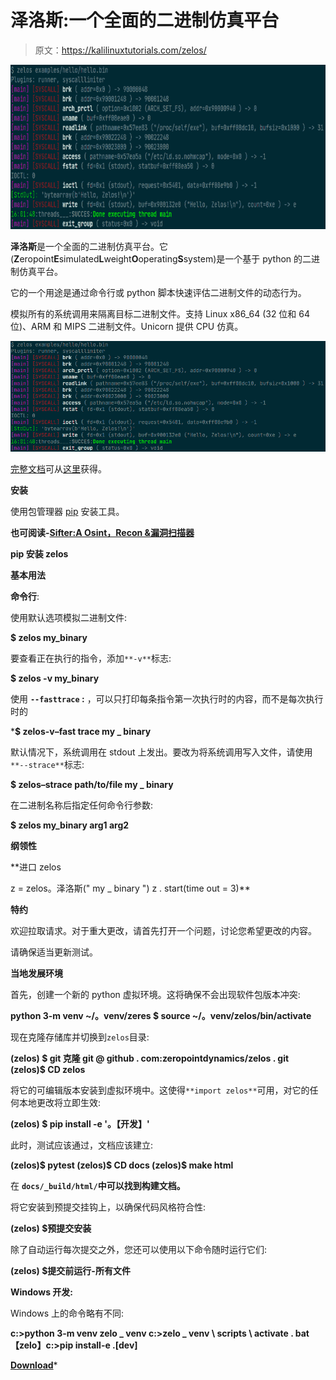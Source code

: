 # 泽洛斯:一个全面的二进制仿真平台

> 原文：<https://kalilinuxtutorials.com/zelos/>

[![Zelos : A Comprehensive Binary Emulation Platform](img/7918f97273074b037898fd531d8e9968.png "Zelos : A Comprehensive Binary Emulation Platform")](https://1.bp.blogspot.com/-yXybqWykO-k/Xm-8dYOuE6I/AAAAAAAAFf0/0GifURq_MG8IQveA1TWumG8iAj1-nubWgCLcBGAsYHQ/s1600/Zelos%25281%2529.png)

**泽洛斯**是一个全面的二进制仿真平台。它(**Z**eropoint**E**simulated**L**weight**O**operating**S**system)是一个基于 python 的二进制仿真平台。

它的一个用途是通过命令行或 python 脚本快速评估二进制文件的动态行为。

模拟所有的系统调用来隔离目标二进制文件。支持 Linux x86_64 (32 位和 64 位)、ARM 和 MIPS 二进制文件。Unicorn 提供 CPU 仿真。

![](img/5bc95a94cf96cef807d43275e2bd8882.png)

[完整文档](https://zelos.readthedocs.io/en/latest/index.html)可从[这里](https://zelos.readthedocs.io/en/latest/index.html)获得。

**安装**

使用包管理器 [pip](https://pip.pypa.io/en/stable/) 安装工具。

**也可阅读-[Sifter:A Osint，Recon &漏洞扫描器](https://kalilinuxtutorials.com/sifter/)**

**pip 安装 zelos**

**基本用法**

**命令行**:

使用默认选项模拟二进制文件:

**$ zelos my_binary**

要查看正在执行的指令，添加`**-v**`标志:

**$ zelos -v my_binary**

使用 **`--fasttrace` :** ，可以只打印每条指令第一次执行时的内容，而不是每次执行时的

 ***$ zelos-v–fast trace my _ binary**

默认情况下，系统调用在 stdout 上发出。要改为将系统调用写入文件，请使用`**--strace**`标志:

**$ zelos–strace path/to/file my _ binary**

在二进制名称后指定任何命令行参数:

**$ zelos my_binary arg1 arg2**

**纲领性**

**进口 zelos

z = zelos。泽洛斯(" my _ binary ")
z . start(time out = 3)**

**特约**

欢迎拉取请求。对于重大更改，请首先打开一个问题，讨论您希望更改的内容。

请确保适当更新测试。

**当地发展环境**

首先，创建一个新的 python 虚拟环境。这将确保不会出现软件包版本冲突:

**python 3-m venv ~/。venv/zeres
$ source ~/。venv/zelos/bin/activate**

现在克隆存储库并切换到`zelos`目录:

**(zelos) $ git 克隆 git @ github . com:zeropointdynamics/zelos . git
(zelos)$ CD zelos**

将它的可编辑版本安装到虚拟环境中。这使得`**import zelos**`可用，对它的任何本地更改将立即生效:

**(zelos) $ pip install -e '。【开发】'**

此时，测试应该通过，文档应该建立:

**(zelos)$ pytest
(zelos)$ CD docs
(zelos)$ make html**

在 **`docs/_build/html/`中可以找到构建文档。**

将它安装到预提交挂钩上，以确保代码风格符合性:

**(zelos) $预提交安装**

除了自动运行每次提交之外，您还可以使用以下命令随时运行它们:

**(zelos) $提交前运行-所有文件**

**Windows 开发:**

Windows 上的命令略有不同:

**c:>python 3-m venv zelo _ venv
c:>zelo _ venv \ scripts \ activate . bat
【zelo】c:>pip install-e .[dev]**

[**Download**](https://github.com/zeropointdynamics/zelos)*